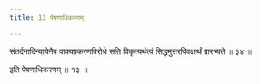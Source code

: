 ```yaml
---
title: 13 पेषणाधिकरणम्

---
```


संतर्दनादिन्यायेनैव वाक्यप्रकरणविरोधे सति विकृत्यर्थत्वं सिद्धमुत्तरविवक्षार्थं प्रारभ्यते ॥ ३४ ॥

इति पेषणाधिकरणम् ॥ १३ ॥
